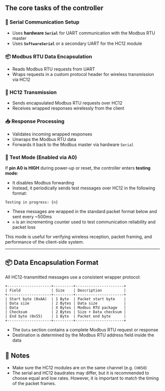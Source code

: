 ## The core tasks of the controller

### 📡 Serial Communication Setup

- Uses **hardware `Serial`** for UART communication with the Modbus RTU master
- Uses **`SoftwareSerial`** or a secondary UART for the HC12 module

### 📦 Modbus RTU Data Encapsulation

- Reads Modbus RTU requests from UART
- Wraps requests in a custom protocol header for wireless transmission via HC12

### 🚀 HC12 Transmission

- Sends encapsulated Modbus RTU requests over HC12
- Receives wrapped responses wirelessly from the client

### 📥 Response Processing

- Validates incoming wrapped responses
- Unwraps the Modbus RTU data
- Forwards it back to the Modbus master via hardware `Serial`

### 🧪 Test Mode (Enabled via A0)

If **pin A0 is HIGH** during power-up or reset, the controller enters **testing mode**:

- It disables Modbus forwarding
- Instead, it periodically sends test messages over HC12 in the following format:

`Testing in progress: {n}`

- These messages are wrapped in the standard packet format below and sent every ~500ms
- `n` is an incrementing counter used to test communication reliability and packet loss

This mode is useful for verifying wireless reception, packet framing, and performance of the client-side system.

---

## 📦 Data Encapsulation Format

All HC12-transmitted messages use a consistent wrapper protocol:

```
+--------------------+---------+----------------------+
| Field              | Size    | Description          |
+--------------------+---------+----------------------+
| Start byte (0xAA)  | 1 Byte  | Packet start byte    |
| Data size          | 2 Bytes | Data size            |
| Data               | X Bytes | Modbus RTU package   |
| Checksum           | 2 Bytes | Size + Data checksum |
| End byte (0x55)    | 1 Byte  | Packet end byte      |
+--------------------+---------+----------------------+
```

- The `Data` section contains a complete Modbus RTU request or response
- Destination is determined by the Modbus RTU address field inside the data

## 🔧 Notes

- Make sure the HC12 modules are on the same channel (e.g. `CH050`)
- The serial and HC12 baudrates may differ, but it is recommended to choose equal and low rates. However, it is important to match the timing of the packet frames.
